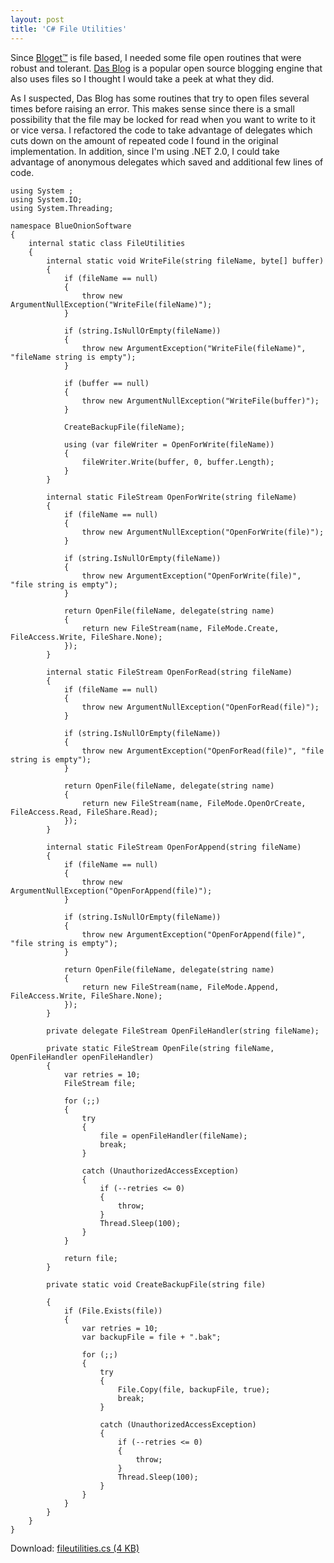 ```yaml
---
layout: post
title: 'C# File Utilities'
---
```

Since [Bloget™](/bloget) is file based, I needed some file open routines that were robust and tolerant. [Das Blog](http://www.dasblog.net) is a popular open source blogging engine that also uses files so I thought I would take a peek at what they did.

As I suspected, Das Blog has some routines that try to open files several times before raising an error. This makes sense since there is a small possibility that the file may be locked for read when you want to write to it or vice versa. I refactored the code to take advantage of delegates which cuts down on the amount of repeated code I found in the original implementation. In addition, since I'm using .NET 2.0, I could take advantage of anonymous delegates which saved and additional few lines of code.

    using System ;
    using System.IO;
    using System.Threading;

    namespace BlueOnionSoftware
    {
        internal static class FileUtilities
        {
            internal static void WriteFile(string fileName, byte[] buffer)
            {
                if (fileName == null)
                {
                    throw new ArgumentNullException("WriteFile(fileName)");
                }
    
                if (string.IsNullOrEmpty(fileName))
                {
                    throw new ArgumentException("WriteFile(fileName)", "fileName string is empty");
                }
    
                if (buffer == null)
                {
                    throw new ArgumentNullException("WriteFile(buffer)");
                }
    
                CreateBackupFile(fileName);
    
                using (var fileWriter = OpenForWrite(fileName))
                {
                    fileWriter.Write(buffer, 0, buffer.Length);
                }
            }
    
            internal static FileStream OpenForWrite(string fileName)
            {
                if (fileName == null)
                {
                    throw new ArgumentNullException("OpenForWrite(file)");
                }
    
                if (string.IsNullOrEmpty(fileName))
                {
                    throw new ArgumentException("OpenForWrite(file)", "file string is empty");
                }
    
                return OpenFile(fileName, delegate(string name)
                {
                    return new FileStream(name, FileMode.Create, FileAccess.Write, FileShare.None);
                });
            }
    
            internal static FileStream OpenForRead(string fileName)
            {
                if (fileName == null)
                {
                    throw new ArgumentNullException("OpenForRead(file)");
                }
    
                if (string.IsNullOrEmpty(fileName))
                {
                    throw new ArgumentException("OpenForRead(file)", "file string is empty");
                }
    
                return OpenFile(fileName, delegate(string name)
                {
                    return new FileStream(name, FileMode.OpenOrCreate, FileAccess.Read, FileShare.Read);
                });
            }
    
            internal static FileStream OpenForAppend(string fileName)
            {
                if (fileName == null)
                {
                    throw new ArgumentNullException("OpenForAppend(file)");
                }
    
                if (string.IsNullOrEmpty(fileName))
                {
                    throw new ArgumentException("OpenForAppend(file)", "file string is empty");
                }
    
                return OpenFile(fileName, delegate(string name)
                {
                    return new FileStream(name, FileMode.Append, FileAccess.Write, FileShare.None);
                });
            }
    
            private delegate FileStream OpenFileHandler(string fileName);
    
            private static FileStream OpenFile(string fileName, OpenFileHandler openFileHandler)
            {
                var retries = 10;
                FileStream file;
    
                for (;;)
                {
                    try
                    {
                        file = openFileHandler(fileName);
                        break;
                    }
    
                    catch (UnauthorizedAccessException)
                    {
                        if (--retries <= 0)
                        {
                            throw;
                        }
                        Thread.Sleep(100);
                    }
                }
    
                return file;
            }
    
            private static void CreateBackupFile(string file)
    
            {
                if (File.Exists(file))
                {
                    var retries = 10;
                    var backupFile = file + ".bak";
    
                    for (;;)
                    {
                        try
                        {
                            File.Copy(file, backupFile, true);
                            break;
                        }
    
                        catch (UnauthorizedAccessException)
                        {
                            if (--retries <= 0)
                            {
                                throw;
                            }
                            Thread.Sleep(100);
                        }
                    }
                }
            }
        }
    }
Download: [fileutilities.cs (4 KB)](/cdn/images/blog/fileutilities.css)
